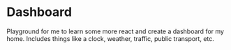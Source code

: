 # Dashboard

Playground for me to learn some more react and create a dashboard for my home. Includes things like a clock, weather, traffic, public transport, etc.